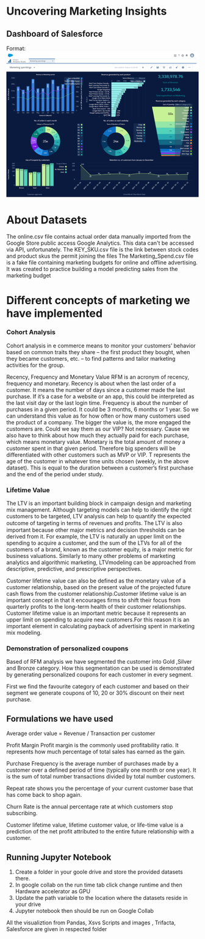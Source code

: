 # **Uncovering Marketing Insights**


## **Dashboard of Salesforce**

Format: ![Alt Text](https://github.com/singhsonali978/Uncovering_Marketing_Insights/blob/master/Dashboard.png)


# **About Datasets**
The online.csv file contains actual order data manually imported from the Google Store public access Google Analytics. This data can't be accessed via API, unfortunately.
The KEY_SKU.csv file is the link between stock codes and product skus the permit joining the files
The Marketing_Spend.csv file is a fake file containing marketing budgets for online and offline advertising. It was created to practice building a model predicting sales from the marketing budget

# **Different concepts of marketing we have implemented**
 

### Cohort Analysis
Cohort analysis in e commerce means to monitor your customers’ behavior based on common traits they share – the first product they bought, when they became customers, etc. – to find patterns and tailor marketing activities for the group.
 
Recency, Frequency and Monetary Value 
RFM is an acronym of recency, frequency and monetary. Recency is about when the last order of a customer. It means the number of days since a customer made the last purchase. If it’s a case for a website or an app, this could be interpreted as the last visit day or the last login time.
Frequency is about the number of purchases in a given period. It could be 3 months, 6 months or 1 year. So we can understand this value as for how often or how many customers used the product of a company. The bigger the value is, the more engaged the customers are. Could we say them as our VIP? Not necessary. Cause we also have to think about how much they actually paid for each purchase, which means monetary value.
Monetary is the total amount of money a customer spent in that given period. Therefore big spenders will be differentiated with other customers such as MVP or VIP.
T represents the age of the customer in whatever time units chosen (weekly, in the above dataset). This is equal to the duration between a customer’s first purchase and the end of the period under study.

### Lifetime Value

 The LTV is an important building block in campaign design and marketing mix management.   Although targeting models can help to identify the right customers to be targeted, LTV analysis can help to quantify the expected outcome of targeting in terms of revenues and proﬁts. The LTV is also important because other major metrics and decision thresholds can be derived from it. For example, the LTV is naturally an upper limit on the spending to acquire a customer, and the sum of the LTVs for all of the customers of a brand, known as the customer equity, is a major metric for business valuations. Similarly to many other problems of marketing analytics and algorithmic marketing, LTVmodeling can be approached from descriptive, predictive, and prescriptive perspectives.

Customer lifetime value can also be defined as the monetary value of a customer relationship, based on the present value of the projected future cash flows from the customer relationship.Customer lifetime value is an important concept in that it encourages firms to shift their focus from quarterly profits to the long-term health of their customer relationships. Customer lifetime value is an important metric because it represents an upper limit on spending to acquire new customers.For this reason it is an important element in calculating payback of advertising spent in marketing mix modeling.

### Demonstration of personalized coupons

Based of RFM analysis we have segmented the customer into Gold ,Silver and Bronze category.
How this segmentation can be used is demonstrated by generating personalized coupons for each customer in every segment.

First we find the favourite category of each customer  and based on their segment we generate coupons of 10, 20  or 30% discount on their next purchase.

## **Formulations we have used**

Average order value = Revenue / Transaction per customer

Profit Margin Profit margin is the commonly used profitability ratio. It represents how much percentage of total sales has earned as the gain.

Purchase Frequency is the average number of purchases made by a customer over a defined period of time (typically one month or one year). It is the sum of total number transactions divided by total number customers.

Repeat rate shows you the percentage of your current customer base that has come back to shop again.

Churn Rate is the annual percentage rate at which customers stop subscribing.

Customer lifetime value, lifetime customer value, or life-time value is a prediction of the net profit attributed to the entire future relationship with a customer.

## Running Jupyter Notebook
 1. Create a folder in your goole drive and store the provided datasets there. 
 2. In google collab on the run time tab click change runtime and then Hardware accelerator as GPU
 3. Update the path variable to the location where the datasets reside in your drive
 4. Jupyter notebook then should be run on Google Collab 
 
 All the visualiztion from Pandas, Xsvs Scripts and images , Trifacta, Salesforce are given in respected folder

